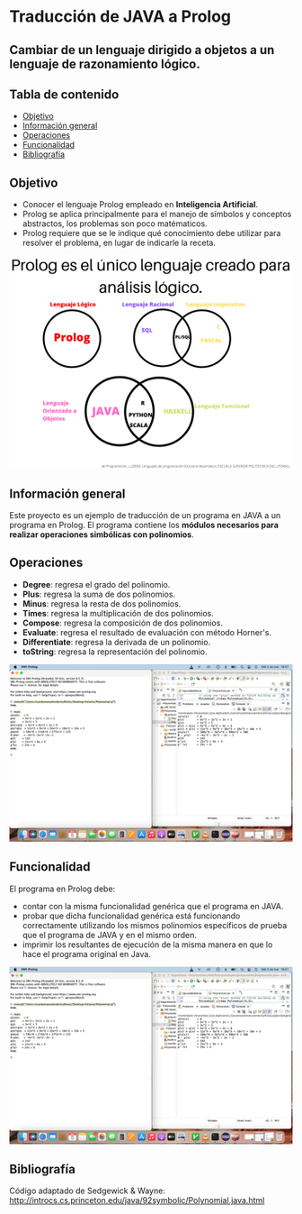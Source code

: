 # Traducción de JAVA a Prolog
## Cambiar de un lenguaje dirigido a objetos a un lenguaje de razonamiento lógico.

## Tabla de contenido

- [Objetivo](#Objetivo)
- [Información general](#información-general)
- [Operaciones](#operaciones) 
- [Funcionalidad](#Funcionalidad)
- [Bibliografía](#bibliografía)

## Objetivo

- Conocer el lenguaje Prolog empleado en **Inteligencia Artificial**.
- Prolog se aplica principalmente para el manejo de símbolos y conceptos abstractos, los problemas son poco matématicos.
- Prolog requiere que se le indique qué conocimiento debe utilizar para resolver el problema, en lugar de indicarle la receta. 


![Upload diagrama](https://github.com/victoriaordoricapardo/Traduccion-de-Java-a-Prolog/blob/master/DiagramaLenguajes.png)


## Información general

Este proyecto es un ejemplo de traducción de un programa en JAVA a un programa en Prolog. El programa contiene los **módulos necesarios para realizar operaciones simbólicas con polinomios**.


## Operaciones

- **Degree**: regresa el grado del polinomio.
- **Plus**: regresa la suma de dos polinomios.
- **Minus**: regresa la resta de dos polinomios.
- **Times**: regresa la multiplicación de dos polinomios.
- **Compose**: regresa la composición de dos polinomios.
- **Evaluate**: regresa el resultado de evaluación con método Horner's.
- **Differentiate**: regresa la derivada de un polinomio.
- **toString**: regresa la representación del polinomio.

![Upload comparación](https://github.com/victoriaordoricapardo/Traduccion-de-Java-a-Prolog/blob/master/fotoComparaci%C3%B3n.png)



## Funcionalidad
El programa en Prolog debe:
- contar con la misma funcionalidad genérica que el programa en JAVA.
- probar que dicha funcionalidad genérica está funcionando correctamente utilizando los mismos polinomios específicos de prueba que el programa de JAVA y en el mismo orden.
- imprimir los resultantes de ejecución de la misma manera en que lo hace el programa original en Java.

![Upload comparación](https://github.com/victoriaordoricapardo/Traduccion-de-Java-a-Prolog/blob/master/fotoComparación.png)

## Bibliografía
Código adaptado de Sedgewick & Wayne: http://introcs.cs.princeton.edu/java/92symbolic/Polynomial.java.html


